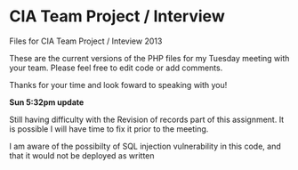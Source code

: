 CIA Team Project / Interview 
=======

Files for CIA Team Project / Inteview 2013

These are the current versions of the PHP files for my Tuesday meeting with your team. Please feel free to edit code or add comments.

Thanks for your time and look foward to speaking with you!

**Sun 5:32pm update**

  Still having difficulty with the Revision of records part of this assignment. It is possible I will have time to fix it     prior to the meeting.
  
  I am aware of the possibilty of SQL injection vulnerability in this code, and that it would not be deployed as written
